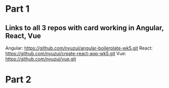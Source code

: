 # Part 1
## Links to all 3 repos with card working in Angular, React, Vue
Angular: https://github.com/nyuzui/angular-boilerplate-wk5.git
React: https://github.com/nyuzui/create-react-app-wk5.git
Vue: https://github.com/nyuzui/vue.git

# Part 2
